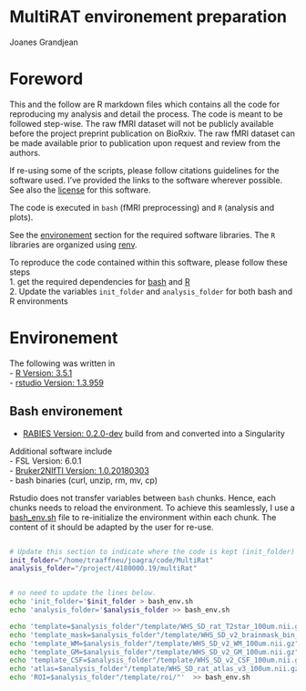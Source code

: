 MultiRAT environement preparation
================
Joanes Grandjean

# Foreword

This and the follow are R markdown files which contains all the code for
reproducing my analysis and detail the process. The code is meant to be
followed step-wise. The raw fMRI dataset will not be publicly available
before the project preprint publication on BioRxiv. The raw fMRI dataset
can be made available prior to publication upon request and review from
the authors.

If re-using some of the scripts, please follow citations guidelines for
the software used. I’ve provided the links to the software wherever
possible. See also the [license](LICENSE.md) for this software.

The code is executed in `bash` (fMRI preprocessing) and `R` (analysis
and plots).

See the [environement](#Environement) section for the required software
libraries. The `R` libraries are organized using
[renv](https://rstudio.github.io/renv/).

To reproduce the code contained within this software, please follow
these steps  
1\. get the required dependencies for [bash](#Bash_environement) and
[R](#R_environement)  
2\. Update the variables `init_folder` and `analysis_folder` for both
bash and R environments

# Environement

The following was written in  
\- [R Version: 3.5.1](https://cran.r-project.org/)  
\- [rstudio Version: 1.3.959](https://rstudio.com/)

## Bash environement

  - [RABIES Version: 0.2.0-dev](https://github.com/CoBrALab/RABIES)
    build from and converted into a Singularity

Additional software include  
\- FSL Version: 6.0.1  
\- [Bruker2NIfTI
Version: 1.0.20180303](https://github.com/neurolabusc/Bru2Nii)  
\- bash binaries (curl, unzip, rm, mv, cp)

Rstudio does not transfer variables between `bash` chunks. Hence, each
chunks needs to reload the environment. To achieve this seamlessly, I
use a [bash\_env.sh](bash_env.sh) file to re-initialize the environment
within each chunk. The content of it should be adapted by the user for
re-use.

``` bash

# Update this section to indicate where the code is kept (init_folder) and where the analysis is performed/stored (analysis_folder). 
init_folder="/home/traaffneu/joagra/code/MultiRat"
analysis_folder="/project/4180000.19/multiRat"


# no need to update the lines below. 
echo 'init_folder='$init_folder > bash_env.sh
echo 'analysis_folder='$analysis_folder >> bash_env.sh

echo 'template=$analysis_folder"/template/WHS_SD_rat_T2star_100um.nii.gz"'  >> bash_env.sh
echo 'template_mask=$analysis_folder"/template/WHS_SD_v2_brainmask_bin_100um.nii.gz"' >> bash_env.sh
echo 'template_WM=$analysis_folder"/template/WHS_SD_v2_WM_100um.nii.gz"' >> bash_env.sh
echo 'template_GM=$analysis_folder"/template/WHS_SD_v2_GM_100um.nii.gz"' >> bash_env.sh
echo 'template_CSF=$analysis_folder"/template/WHS_SD_v2_CSF_100um.nii.gz"' >> bash_env.sh
echo 'atlas=$analysis_folder"/template/WHS_SD_rat_atlas_v3_100um.nii.gz"'  >> bash_env.sh
echo 'ROI=$analysis_folder"/template/roi/"'  >> bash_env.sh
```
